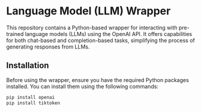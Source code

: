 # Language Model (LLM) Wrapper

This repository contains a Python-based wrapper for interacting with pre-trained language models (LLMs) using the OpenAI API. It offers capabilities for both chat-based and completion-based tasks, simplifying the process of generating responses from LLMs.

## Installation

Before using the wrapper, ensure you have the required Python packages installed. You can install them using the following commands:

```bash
pip install openai
pip install tiktoken



